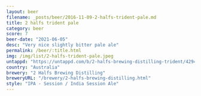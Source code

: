 ```yaml
---
layout: beer
filename: _posts/beer/2016-11-09-2-halfs-trident-pale.md
title: 2 halfs trident pale
category: beer
score: 7
beer-date: "2021-06-05"
desc: "Very nice slightly bitter pale ale"
permalink: /beer/:title.html
img: /img/list/2-halfs-trident-pale.jpeg
untappd: "https://untappd.com/b/2-halfs-brewing-distilling-trident/4294287"
country: "Australia"
brewery: "2 Halfs Brewing Distilling"
breweryURL: "/brewery/2-halfs-brewing-distilling.html"
style: "IPA - Session / India Session Ale"
---
```

